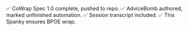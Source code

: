 ✅ CoWrap Spec 1.0 complete, pushed to repo.
✅ AdviceBomb authored, marked unfinished automation.
✅ Session transcript included.
✅ This Spanky ensures BPOE wrap.